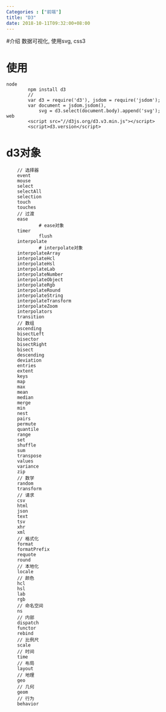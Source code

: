 ```yaml
---
Categories : ["前端"]
title: "D3"
date: 2018-10-11T09:32:00+08:00
---
```


#介绍
        数据可视化, 使用svg, css3
# 使用
    node
            npm install d3
            //
            var d3 = require('d3'), jsdom = require('jsdom');
            var document = jsdom.jsdom(),
                svg = d3.select(document.body).append('svg');
    web
            <script src="//d3js.org/d3.v3.min.js"></script>
            <script>d3.version</script>

# d3对象
        // 选择器
        event
        mouse
        select
        selectAll
        selection
        touch
        touches
        // 过渡
        ease
                # ease对象
        timer
                flush
        interpolate
                # interpolate对象
        interpolateArray
        interpolateHcl
        interpolateHsl
        interpolateLab
        interpolateNumber
        interpolateObject
        interpolateRgb
        interpolateRound
        interpolateString
        interpolateTransform
        interpolateZoom
        interpolators
        transition
        // 数组
        ascending
        bisectLeft
        bisector
        bisectRight
        bisect
        descending
        deviation
        entries
        extent
        keys
        map
        max
        mean
        median
        merge
        min
        nest
        pairs
        permute
        quantile
        range
        set
        shuffle
        sum
        transpose
        values
        variance
        zip
        // 数学
        random
        transform
        // 请求
        csv
        html
        json
        text
        tsv
        xhr
        xml
        // 格式化
        format
        formatPrefix
        requote
        round
        // 本地化
        locale
        // 颜色
        hcl
        hsl
        lab
        rgb
        // 命名空间
        ns
        // 内部
        dispatch
        functor
        rebind
        // 比例尺
        scale
        // 时间
        time
        // 布局
        layout
        // 地理
        geo
        // 几何
        geom
        // 行为
        behavior